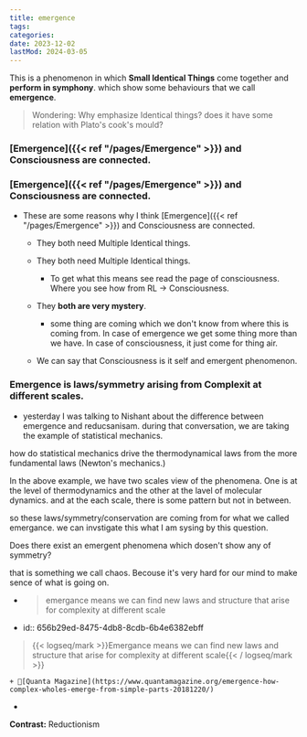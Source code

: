 ```yaml
---
title: emergence
tags:
categories:
date: 2023-12-02
lastMod: 2024-03-05
---
```

This is a phenomenon in which **Small Identical Things** come together and **perform in symphony**. which show some behaviours that we call **emergence**.
> Wondering: Why emphasize Identical things? does it have some relation with Plato's cook's mould?

### [Emergence]({{< ref "/pages/Emergence" >}}) and Consciousness are connected.


### [Emergence]({{< ref "/pages/Emergence" >}}) and Consciousness are connected.

  + These are some reasons why I think [Emergence]({{< ref "/pages/Emergence" >}}) and Consciousness are connected.

    + They both need Multiple Identical things.


    + They both need Multiple Identical things.

      + To get what this means see read the page of consciousness. Where you see how from RL -> Consciousness.

    + They **both are very mystery**.


      + some thing are coming which we don't know from where this is coming from. In case of emergence we get some thing more than we have. In case of consciousness, it just come for thing air.

    + We can say that Consciousness is it self and emergent phenomenon.

### Emergence is laws/symmetry arising from Complexit at different scales.


  + yesterday I was talking to Nishant about the difference between emergence and reducsanisam. during that conversation, we are taking the example of statistical mechanics. 

how do statistical mechanics drive the thermodynamical laws from the more fundamental laws (Newton's mechanics.)

In the above example, we have two scales view of the phenomena. One is at the level of thermodynamics and the other at the lavel of molecular dynamics.  and at the each scale, there is some pattern but not in between. 

so these laws/symmetry/conservation are coming from for what we called emergance. we can invstigate this what I am sysing by this question. 

Does there exist an emergent phenomena which dosen't show any of symmetry? 

that is something we call chaos. Becouse it's very hard for our mind to make sence of what is going on.

  + >emergance means we can find new laws and structure that arise for complexity at different scale

  + id:: 656b29ed-8475-4db8-8cdb-6b4e6382ebff
>{{< logseq/mark >}}Emergance means we can find new laws and structure that arise for complexity at different scale{{< / logseq/mark >}}

    + 🔗[Quanta Magazine](https://www.quantamagazine.org/emergence-how-complex-wholes-emerge-from-simple-parts-20181220/)

  + 

**Contrast:** Reductionism

